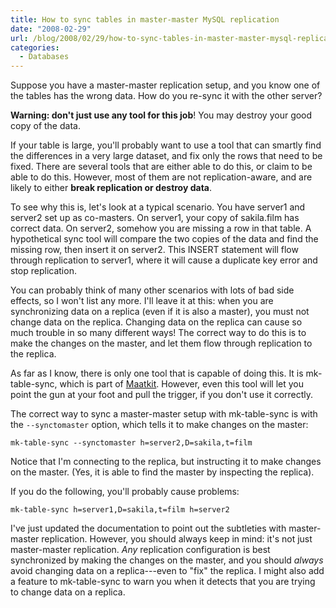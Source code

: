 ```yaml
---
title: How to sync tables in master-master MySQL replication
date: "2008-02-29"
url: /blog/2008/02/29/how-to-sync-tables-in-master-master-mysql-replication/
categories:
  - Databases
---
```

Suppose you have a master-master replication setup, and you know one of the tables has the wrong data. How do you re-sync it with the other server?

**Warning: don't just use any tool for this job**! You may destroy your good copy of the data.

If your table is large, you'll probably want to use a tool that can smartly find the differences in a very large dataset, and fix only the rows that need to be fixed. There are several tools that are either able to do this, or claim to be able to do this. However, most of them are not replication-aware, and are likely to either **break replication or destroy data**.

To see why this is, let's look at a typical scenario. You have server1 and server2 set up as co-masters. On server1, your copy of sakila.film has correct data. On server2, somehow you are missing a row in that table. A hypothetical sync tool will compare the two copies of the data and find the missing row, then insert it on server2. This INSERT statement will flow through replication to server1, where it will cause a duplicate key error and stop replication.

You can probably think of many other scenarios with lots of bad side effects, so I won't list any more. I'll leave it at this: when you are synchronizing data on a replica (even if it is also a master), you must not change data on the replica. Changing data on the replica can cause so much trouble in so many different ways! The correct way to do this is to make the changes on the master, and let them flow through replication to the replica.

As far as I know, there is only one tool that is capable of doing this. It is mk-table-sync, which is part of [Maatkit](http://code.google.com/p/maatkit/). However, even this tool will let you point the gun at your foot and pull the trigger, if you don't use it correctly.

The correct way to sync a master-master setup with mk-table-sync is with the `--synctomaster` option, which tells it to make changes on the master:

```
mk-table-sync --synctomaster h=server2,D=sakila,t=film
```

Notice that I'm connecting to the replica, but instructing it to make changes on the master. (Yes, it is able to find the master by inspecting the replica).

If you do the following, you'll probably cause problems:

```
mk-table-sync h=server1,D=sakila,t=film h=server2
```

I've just updated the documentation to point out the subtleties with master-master replication. However, you should always keep in mind: it's not just master-master replication. *Any* replication configuration is best synchronized by making the changes on the master, and you should *always* avoid changing data on a replica---even to "fix" the replica. I might also add a feature to mk-table-sync to warn you when it detects that you are trying to change data on a replica.


